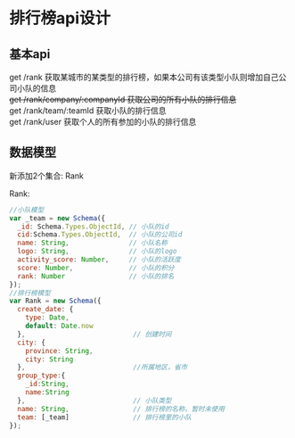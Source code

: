 # 排行榜api设计
## 基本api
get /rank 获取某城市的某类型的排行榜，如果本公司有该类型小队则增加自己公司小队的信息  
~~get /rank/company/:companyId 获取公司的所有小队的排行信息~~  
get /rank/team/:teamId 获取小队的排行信息  
get /rank/user 获取个人的所有参加的小队的排行信息  

## 数据模型
新添加2个集合: Rank

Rank:
```javascript
//小队模型
var _team = new Schema({
  _id: Schema.Types.ObjectId, // 小队的id
  cid:Schema.Types.ObjectId,  // 小队的公司id
  name: String,               // 小队名称
  logo: String,               // 小队的logo
  activity_score: Number,     // 小队的活跃度
  score: Number,              // 小队的积分
  rank: Number                // 小队的排名
});
//排行榜模型
var Rank = new Schema({
  create_date: {
    type: Date,
    default: Date.now
  },                           // 创建时间
  city: {
    province: String,
    city: String
  },                           //所属地区，省市
  group_type:{
    _id:String,
    name:String
  },                           // 小队类型
  name: String,                // 排行榜的名称，暂时未使用
  team: [_team]                // 排行榜里的小队
});
```

